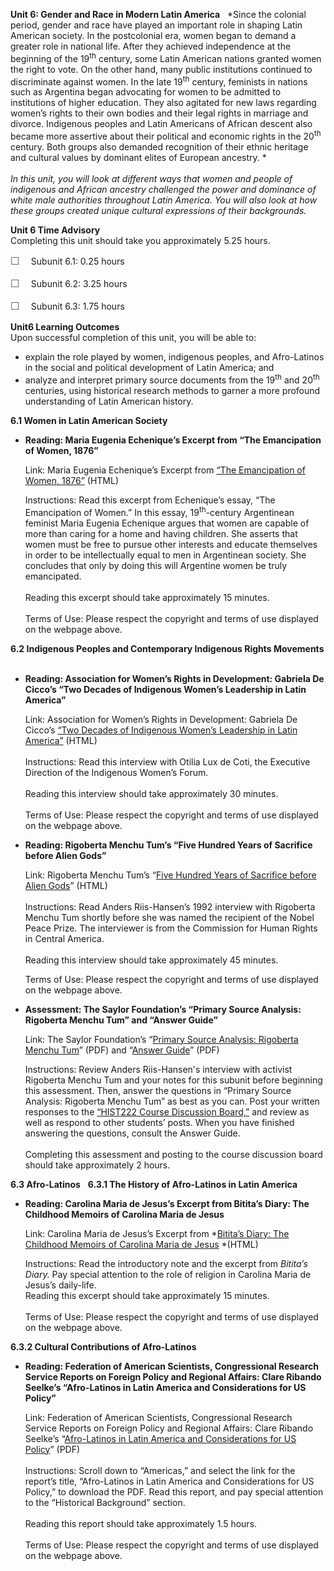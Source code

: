 **Unit 6: Gender and Race in Modern Latin America** <span
id="6"></span> 
*Since the colonial period, gender and race have played an important
role in shaping Latin American society. In the postcolonial era, women
began to demand a greater role in national life. After they achieved
independence at the beginning of the 19<sup>th</sup> century, some Latin
American nations granted women the right to vote. On the other hand,
many public institutions continued to discriminate against women. In the
late 19<sup>th</sup> century, feminists in nations such as Argentina
began advocating for women to be admitted to institutions of higher
education. They also agitated for new laws regarding women’s rights to
their own bodies and their legal rights in marriage and
divorce. Indigenous peoples and Latin Americans of African descent also
became more assertive about their political and economic rights in the
20<sup>th</sup> century. Both groups also demanded recognition of their
ethnic heritage and cultural values by dominant elites of European
ancestry. *  
    
 *In this unit, you will look at different ways that women and people of
indigenous and African ancestry challenged the power and dominance of
white male authorities throughout Latin America. You will also look at
how these groups created unique cultural expressions of their
backgrounds.*

**Unit 6 Time Advisory**  
Completing this unit should take you approximately 5.25 hours.  
  
 <span
style="color: rgb(85, 85, 85); font-family: 'Myriad Pro', 'Gill Sans', 'Gill Sans MT', Calibri, sans-serif; font-size: 16.363636016845703px; line-height: 21.81818199157715px;">☐
   </span>Subunit 6.1: 0.25 hours  
  
 <span
style="color: rgb(85, 85, 85); font-family: 'Myriad Pro', 'Gill Sans', 'Gill Sans MT', Calibri, sans-serif; font-size: 16.363636016845703px; line-height: 21.81818199157715px;">☐
   </span>Subunit 6.2: 3.25 hours  
  
 <span
style="color: rgb(85, 85, 85); font-family: 'Myriad Pro', 'Gill Sans', 'Gill Sans MT', Calibri, sans-serif; font-size: 16.363636016845703px; line-height: 21.81818199157715px;">☐
   </span>Subunit 6.3: 1.75 hours 

**Unit6 Learning Outcomes**  
Upon successful completion of this unit, you will be able to:
-   explain the role played by women, indigenous peoples, and
    Afro-Latinos in the social and political development of Latin
    America; and
-   analyze and interpret primary source documents from the
    19<sup>th</sup> and 20<sup>th</sup> centuries, using historical
    research methods to garner a more profound understanding of Latin
    American history.

**6.1 Women in Latin American Society** <span id="6.1"></span> 
-   **Reading: Maria Eugenia Echenique’s Excerpt from “The Emancipation
    of Women, 1876”**

    Link: Maria Eugenia Echenique’s Excerpt from [“The Emancipation of
    Women,
    1876”](http://faculty.chass.ncsu.edu/slatta/hi216/documents/dfeminism.htm) (HTML)  
      
     Instructions: Read this excerpt from Echenique’s essay, “The
    Emancipation of Women.” In this essay, 19<sup>th</sup>-century
    Argentinean feminist Maria Eugenia Echenique argues that women are
    capable of more than caring for a home and having children. She
    asserts that women must be free to pursue other interests and
    educate themselves in order to be intellectually equal to men in
    Argentinean society. She concludes that only by doing this will
    Argentine women be truly emancipated.  
        
     Reading this excerpt should take approximately 15 minutes.  
        
     Terms of Use: Please respect the copyright and terms of use
    displayed on the webpage above.

**6.2 Indigenous Peoples and Contemporary Indigenous Rights Movements**
<span id="6.2"></span> 
-   **Reading: Association for Women’s Rights in Development: Gabriela
    De Cicco’s “Two Decades of Indigenous Women’s Leadership in Latin
    America”**

    Link: Association for Women’s Rights in Development: Gabriela De
    Cicco’s [“Two Decades of Indigenous Women’s Leadership in Latin
    America”](http://www.awid.org/News-Analysis/Friday-Files/Two-Decades-of-Indigenous-Women-s-Leadership-in-Latin-America) (HTML)  
        
     Instructions: Read this interview with Otilia Lux de Coti, the
    Executive Direction of the Indigenous Women’s Forum.  
        
     Reading this interview should take approximately 30 minutes.  
        
     Terms of Use: Please respect the copyright and terms of use
    displayed on the webpage above.

-   **Reading: Rigoberta Menchu Tum’s “Five Hundred Years of Sacrifice
    before Alien Gods”**

    Link: Rigoberta Menchu Tum’s “[Five Hundred Years of Sacrifice
    before Alien Gods](http://www.kstrom.net/isk/maya/menchu.html)”
    (HTML)  
        
     Instructions: Read Anders Riis-Hansen’s 1992 interview with
    Rigoberta Menchu Tum shortly before she was named the recipient of
    the Nobel Peace Prize. The interviewer is from the Commission for
    Human Rights in Central America.  
        
     Reading this interview should take approximately 45 minutes.  
      
     Terms of Use: Please respect the copyright and terms of use
    displayed on the webpage above.

-   **Assessment: The Saylor Foundation’s “Primary Source Analysis:
    Rigoberta Menchu Tum” and “Answer Guide”**

    Link: The Saylor Foundation’s “[Primary Source Analysis: Rigoberta
    Menchu
    Tum](http://www.saylor.org/site/wp-content/uploads/2012/07/HIST-222-Assessment-6.FINAL_.pdf)”
    (PDF) and “[Answer
    Guide](http://www.saylor.org/site/wp-content/uploads/2012/07/HIST-222-Assessment-6-Answer-Guide.FINAL_.pdf)”
    (PDF)  
      
     Instructions: Review Anders Riis-Hansen's interview with activist
    Rigoberta Menchu Tum and your notes for this subunit before
    beginning this assessment. Then, answer the questions in “Primary
    Source Analysis: Rigoberta Menchu Tum” as best as you can. Post your
    written responses to the [“HIST222 Course Discussion
    Board,”](http://forums.saylor.org/forum/history/HIST222/) and review
    as well as respond to other students’ posts. When you have finished
    answering the questions, consult the Answer Guide.  
        
     Completing this assessment and posting to the course discussion
    board should take approximately 2 hours.

**6.3 Afro-Latinos** <span id="6.3"></span> 
**6.3.1 The History of Afro-Latinos in Latin America** <span
id="6.3.1"></span> 
-   **Reading: Carolina Maria de Jesus’s Excerpt from Bitita’s Diary:
    The Childhood Memoirs of Carolina Maria de Jesus**

    Link: Carolina Maria de Jesus’s Excerpt from *[Bitita’s Diary: The
    Childhood Memoirs of Carolina Maria de
    Jesus](http://faculty.chass.ncsu.edu/slatta/hi216/documents/BETITA.HTM) *(HTML)  
      
     Instructions: Read the introductory note and the excerpt from
    *Bitita’s Diary.* Pay special attention to the role of religion in
    Carolina Maria de Jesus’s daily-life.  
     Reading this excerpt should take approximately 15 minutes.  
        
     Terms of Use: Please respect the copyright and terms of use
    displayed on the webpage above.

**6.3.2 Cultural Contributions of Afro-Latinos** <span
id="6.3.2"></span> 
-   **Reading: Federation of American Scientists, Congressional Research
    Service Reports on Foreign Policy and Regional Affairs: Clare
    Ribando Seelke’s “Afro-Latinos in Latin America and Considerations
    for US Policy”**

    Link: Federation of American Scientists, Congressional Research
    Service Reports on Foreign Policy and Regional Affairs: Clare
    Ribando Seelke’s “[Afro-Latinos in Latin America and Considerations
    for US Policy](http://www.fas.org/sgp/crs/row/)” (PDF)  
        
     Instructions: Scroll down to “Americas,” and select the link for
    the report’s title, “Afro-Latinos in Latin America and
    Considerations for US Policy,” to download the PDF. Read this
    report, and pay special attention to the “Historical Background”
    section.   
        
     Reading this report should take approximately 1.5 hours.  
        
     Terms of Use: Please respect the copyright and terms of use
    displayed on the webpage above.


